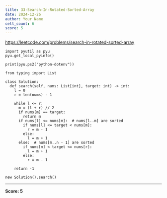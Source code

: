 ```yaml
---
title: 33-Search-In-Rotated-Sorted-Array
date: 2024-12-26
author: Your Name
cell_count: 6
score: 5
---
```


https://leetcode.com/problems/search-in-rotated-sorted-array


```
import pyutil as pyu
pyu.get_local_pyinfo()
```


```
print(pyu.ps2("python-dotenv"))
```


```
from typing import List
```


```
class Solution:
  def search(self, nums: List[int], target: int) -> int:
    l = 0
    r = len(nums) - 1

    while l <= r:
      m = (l + r) // 2
      if nums[m] == target:
        return m
      if nums[l] <= nums[m]:  # nums[l..m] are sorted
        if nums[l] <= target < nums[m]:
          r = m - 1
        else:
          l = m + 1
      else:  # nums[m..n - 1] are sorted
        if nums[m] < target <= nums[r]:
          l = m + 1
        else:
          r = m - 1

    return -1
```


```
new Solution().search()
```


---
**Score: 5**